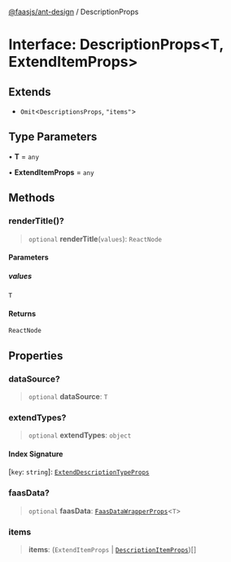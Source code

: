 [@faasjs/ant-design](../README.md) / DescriptionProps

# Interface: DescriptionProps\<T, ExtendItemProps\>

## Extends

- `Omit`\<`DescriptionsProps`, `"items"`\>

## Type Parameters

• **T** = `any`

• **ExtendItemProps** = `any`

## Methods

### renderTitle()?

> `optional` **renderTitle**(`values`): `ReactNode`

#### Parameters

##### values

`T`

#### Returns

`ReactNode`

## Properties

### dataSource?

> `optional` **dataSource**: `T`

### extendTypes?

> `optional` **extendTypes**: `object`

#### Index Signature

\[`key`: `string`\]: [`ExtendDescriptionTypeProps`](ExtendDescriptionTypeProps.md)

### faasData?

> `optional` **faasData**: [`FaasDataWrapperProps`](FaasDataWrapperProps.md)\<`T`\>

### items

> **items**: (`ExtendItemProps` \| [`DescriptionItemProps`](DescriptionItemProps.md))[]
